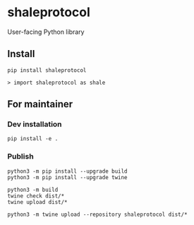 # shaleprotocol
User-facing Python library


## Install

```
pip install shaleprotocol

> import shaleprotocol as shale
```

## For maintainer

### Dev installation

```
pip install -e .
```

### Publish

```
python3 -m pip install --upgrade build
python3 -m pip install --upgrade twine

python3 -m build
twine check dist/*
twine upload dist/*

python3 -m twine upload --repository shaleprotocol dist/*
```